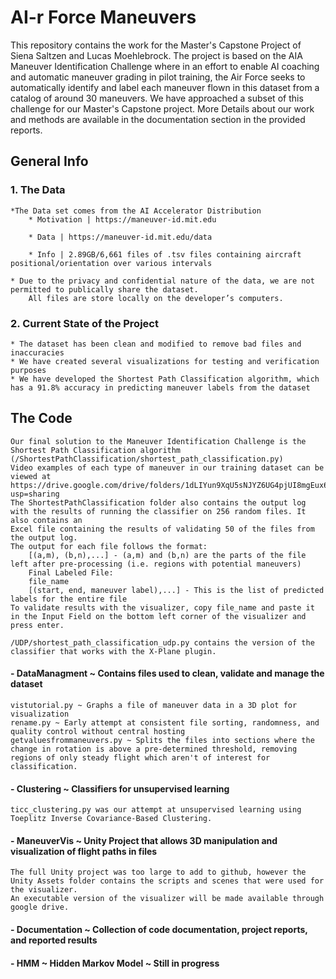 # AI-r Force Maneuvers 
This repository contains the work for the Master's Capstone Project of Siena Saltzen and Lucas Moehlebrock. 
The project is based on the AIA Maneuver Identification Challenge where in an effort to enable AI coaching and automatic maneuver grading in pilot training, the Air Force seeks to automatically identify and label each maneuver flown in this dataset from a catalog of around 30 maneuvers. 
We have approached a subset of this challenge for our Master's Capstone project. More Details about our work and methods are available in the documentation section in the provided reports.


## General Info

### 1. The Data
    *The Data set comes from the AI Accelerator Distribution
		* Motivation | https://maneuver-id.mit.edu
		
		* Data | https://maneuver-id.mit.edu/data
		
		* Info | 2.89GB/6,661 files of .tsv files containing aircraft positional/orientation over various intervals

    * Due to the privacy and confidential nature of the data, we are not permitted to publically share the dataset. 
		All files are store locally on the developer’s computers.
	
### 2. Current State of the Project
    * The dataset has been clean and modified to remove bad files and inaccuracies
    * We have created several visualizations for testing and verification purposes
    * We have developed the Shortest Path Classification algorithm, which has a 91.8% accuracy in predicting maneuver labels from the dataset
	


## The Code
	Our final solution to the Maneuver Identification Challenge is the Shortest Path Classification algorithm
	(/ShortestPathClassification/shortest_path_classification.py)
	Video examples of each type of maneuver in our training dataset can be viewed at https://drive.google.com/drive/folders/1dLIYun9XqU5sNJYZ6UG4pjUI8mgEux6k?usp=sharing
	The ShortestPathClassification folder also contains the output log with the results of running the classifier on 256 random files. It also contains an
	Excel file containing the results of validating 50 of the files from the output log.
	The output for each file follows the format:
		[(a,m), (b,n),...] - (a,m) and (b,n) are the parts of the file left after pre-processing (i.e. regions with potential maneuvers)
		Final Labeled File:
		file_name
		[(start, end, maneuver label),...] - This is the list of predicted labels for the entire file
	To validate results with the visualizer, copy file_name and paste it in the Input Field on the bottom left corner of the visualizer and press enter.
	
	/UDP/shortest_path_classification_udp.py contains the version of the classifier that works with the X-Plane plugin.

#### - DataManagment ~ Contains files used to clean, validate and manage the dataset
	vistutorial.py ~ Graphs a file of maneuver data in a 3D plot for visualization
	rename.py ~ Early attempt at consistent file sorting, randomness, and quality control without central hosting
	getvaluesfrommaneuvers.py ~ Splits the files into sections where the change in rotation is above a pre-determined threshold, removing regions of only steady flight which aren't of interest for classification.
	
#### - Clustering ~ Classifiers for unsupervised learning
	ticc_clustering.py was our attempt at unsupervised learning using Toeplitz Inverse Covariance-Based Clustering.
	
#### - ManeuverVis ~ Unity Project that allows 3D manipulation and visualization of flight paths in files
	The full Unity project was too large to add to github, however the Unity Assets folder contains the scripts and scenes that were used for the visualizer.
	An executable version of the visualizer will be made available through google drive.

#### - Documentation ~ Collection of code documentation, project reports, and reported results

#### -  HMM ~ Hidden Markov Model ~ Still in progress


